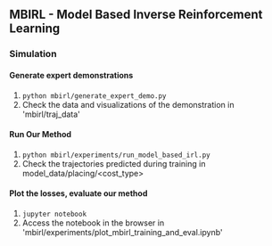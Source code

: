 ## MBIRL - Model Based Inverse Reinforcement Learning

### Simulation

#### Generate expert demonstrations
1. ```python mbirl/generate_expert_demo.py``` 
2. Check the data and visualizations of the demonstration in 'mbirl/traj_data'

#### Run Our Method
1. ```python mbirl/experiments/run_model_based_irl.py```
2. Check the trajectories predicted during training in model_data/placing/<cost_type>

#### Plot the losses, evaluate our method
1. ```jupyter notebook```
2. Access the notebook in the browser in 'mbirl/experiments/plot_mbirl_training_and_eval.ipynb'

